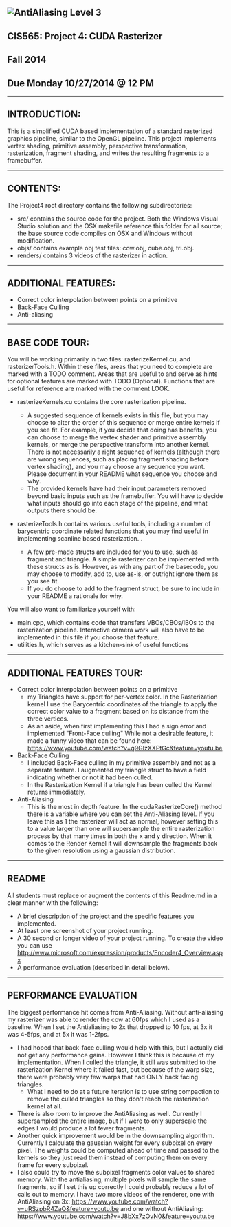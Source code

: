 ![AntiAliasing Level 3](https://raw.githubusercontent.com/RTCassidy1/Project4-Rasterizer/master/renders/AALevel3.tiff)
-------------------------------------------------------------------------------
CIS565: Project 4: CUDA Rasterizer
-------------------------------------------------------------------------------
Fall 2014
-------------------------------------------------------------------------------
Due Monday 10/27/2014 @ 12 PM
-------------------------------------------------------------------------------

-------------------------------------------------------------------------------
INTRODUCTION:
-------------------------------------------------------------------------------
This is a simplified CUDA based implementation of a standard rasterized graphics pipeline, similar to the OpenGL pipeline. This project implements vertex shading, primitive assembly, perspective transformation, rasterization, fragment shading, and writes the resulting fragments to a framebuffer. 


-------------------------------------------------------------------------------
CONTENTS:
-------------------------------------------------------------------------------
The Project4 root directory contains the following subdirectories:
	
* src/ contains the source code for the project. Both the Windows Visual Studio solution and the OSX makefile reference this folder for all source; the base source code compiles on OSX and Windows without modification.
* objs/ contains example obj test files: cow.obj, cube.obj, tri.obj.
* renders/ contains 3 videos of the rasterizer in action.

-------------------------------------------------------------------------------
ADDITIONAL FEATURES:
-------------------------------------------------------------------------------
* Correct color interpolation between points on a primitive
* Back-Face Culling
* Anti-aliasing

-------------------------------------------------------------------------------
BASE CODE TOUR:
-------------------------------------------------------------------------------
You will be working primarily in two files: rasterizeKernel.cu, and rasterizerTools.h. Within these files, areas that you need to complete are marked with a TODO comment. Areas that are useful to and serve as hints for optional features are marked with TODO (Optional). Functions that are useful for reference are marked with the comment LOOK.

* rasterizeKernels.cu contains the core rasterization pipeline. 
	* A suggested sequence of kernels exists in this file, but you may choose to alter the order of this sequence or merge entire kernels if you see fit. For example, if you decide that doing has benefits, you can choose to merge the vertex shader and primitive assembly kernels, or merge the perspective transform into another kernel. There is not necessarily a right sequence of kernels (although there are wrong sequences, such as placing fragment shading before vertex shading), and you may choose any sequence you want. Please document in your README what sequence you choose and why.
	* The provided kernels have had their input parameters removed beyond basic inputs such as the framebuffer. You will have to decide what inputs should go into each stage of the pipeline, and what outputs there should be. 

* rasterizeTools.h contains various useful tools, including a number of barycentric coordinate related functions that you may find useful in implementing scanline based rasterization...
	* A few pre-made structs are included for you to use, such as fragment and triangle. A simple rasterizer can be implemented with these structs as is. However, as with any part of the basecode, you may choose to modify, add to, use as-is, or outright ignore them as you see fit.
	* If you do choose to add to the fragment struct, be sure to include in your README a rationale for why. 

You will also want to familiarize yourself with:

* main.cpp, which contains code that transfers VBOs/CBOs/IBOs to the rasterization pipeline. Interactive camera work will also have to be implemented in this file if you choose that feature.
* utilities.h, which serves as a kitchen-sink of useful functions

-------------------------------------------------------------------------------
ADDITIONAL FEATURES TOUR:
-------------------------------------------------------------------------------
* Correct color interpolation between points on a primitive
	* my Triangles have support for per-vertex color.  In the Rasterization kernel I use the Barycentric coordinates of the triangle to apply the correct color value to a fragment based on its distance from the three vertices.
	* As an aside, when first implementing this I had a sign error and implemented "Front-Face culling" While not a desirable feature, it made a funny video that can be found here: https://www.youtube.com/watch?v=q9GIzXXPtGc&feature=youtu.be
* Back-Face Culling
	* I included Back-Face culling in my primitive assembly and not as a separate feature.  I augmented my triangle struct to have a field indicating whether or not it had been culled.  
	* In the Rasterization Kernel if a triangle has been culled the Kernel returns immediately.
* Anti-Aliasing
	* This is the most in depth feature.  In the cudaRasterizeCore() method there is a variable where you can set the Anti-Aliasing level.  If you leave this as 1 the rasterizer will act as normal, however setting this to a value larger than one will supersample the entire rasterization process by that many times in both the x and y direction.  When it comes to the Render Kernel it will downsample the fragments back to the given resolution using a gaussian distribution.


-------------------------------------------------------------------------------
README
-------------------------------------------------------------------------------
All students must replace or augment the contents of this Readme.md in a clear 
manner with the following:

* A brief description of the project and the specific features you implemented.
* At least one screenshot of your project running.
* A 30 second or longer video of your project running.  To create the video you
  can use http://www.microsoft.com/expression/products/Encoder4_Overview.aspx 
* A performance evaluation (described in detail below).

-------------------------------------------------------------------------------
PERFORMANCE EVALUATION
-------------------------------------------------------------------------------
The biggest performance hit comes from Anti-Aliasing. Without anti-aliasing my rasterizer was able to render the cow at 60fps which I used as a baseline.  When I set the Antialiasing to 2x that dropped to 10 fps, at 3x it was 4-5fps, and at 5x it was 1-2fps.  
* I had hoped that back-face culling would help with this, but I actually did not get any performance gains.  However I think this is because of my implementation.  When I culled the triangle, it still was submitted to the rasterization Kernel where it failed fast, but because of the warp size, there were probably very few warps that had ONLY back facing triangles.  
	* What I need to do at a future iteration is to use string compaction to remove the culled triangles so they don't reach the rasterization kernel at all.
* There is also room to improve the AntiAliasing as well. Currently I supersampled the entire image, but if I were to only superscale the edges I would produce a lot fewer fragments. 
* Another quick improvement would be in the downsampling algorithm.  Currently I calculate the gaussian weight for every subpixel on every pixel. The weights could be computed ahead of time and passed to the kernels so they just read them instead of computing them on every frame for every subpixel.
* I also could try to move the subpixel fragments color values to shared memory. With the antialiasing, multiple pixels will sample the same fragments, so if I set this up correctly I could probably reduce a lot of calls out to memory.
I have two more videos of the renderer, one with AntiAliasing on 3x: https://www.youtube.com/watch?v=uRSzpbR4ZaQ&feature=youtu.be
and one without AntiAliasing: https://www.youtube.com/watch?v=J8bXx7zOvN0&feature=youtu.be
